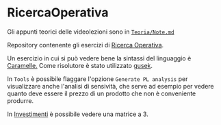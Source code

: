 # RicercaOperativa

Gli appunti teorici delle videolezioni sono in [`Teoria/Note.md`](https://github.com/Pasinim/RicercaOperativa/blob/main/Teoria/Note.md)

Repository contenente gli esercizi di [Ricerca Operativa](https://homes.di.unimi.it/righini/Didattica/RicercaOperativa/Materiale/).

Un esercizio in cui si può vedere bene la sintassi del linguaggio è [Caramelle.](https://github.com/Pasinim/RicercaOperativa/blob/main/ES_Sett/E%20-%20Caramelle)
Come risolutore è stato utilizzato [gusek](https://mega.nz/file/90MnlLyK#XCro_TxT1AEAf_K6S6UT1z9pAVCkxnUBqeESmbUmToA).

In `Tools` è possibile flaggare l'opzione `Generate PL analysis` per visualizzare anche l'analisi di sensività, che serve ad esempio per vedere quanto deve essere il prezzo di un prodotto che non è conveniente produrre. 

In [Investimenti]() è possibile vedere una matrice a 3.
